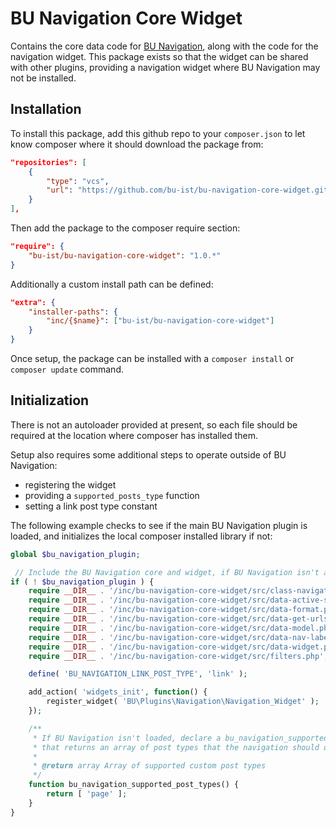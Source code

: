 # BU Navigation Core Widget

Contains the core data code for [BU Navigation](https://github.com/bu-ist/bu-navigation), along with the code for the navigation widget.  This package exists so that the widget can be shared with other plugins, providing a navigation widget where BU Navigation may not be installed.

## Installation

To install this package, add this github repo to your `composer.json` to let know composer where it should download the package from:

``` json
"repositories": [
    {
        "type": "vcs",
        "url": "https://github.com/bu-ist/bu-navigation-core-widget.git"
    }
],
```

Then add the package to the composer require section:

``` json
"require": {
    "bu-ist/bu-navigation-core-widget": "1.0.*"
}
```

Additionally a custom install path can be defined:

``` json
"extra": {
    "installer-paths": {
        "inc/{$name}": ["bu-ist/bu-navigation-core-widget"]
    }
}
```

Once setup, the package can be installed with a `composer install` or `composer update` command.

## Initialization

There is not an autoloader provided at present, so each file should be required at the location where composer has installed them.

Setup also requires some additional steps to operate outside of BU Navigation:

- registering the widget
- providing a `supported_posts_type` function
- setting a link post type constant

The following example checks to see if the main BU Navigation plugin is loaded, and initializes the local composer installed library if not:

``` php
global $bu_navigation_plugin;

 // Include the BU Navigation core and widget, if BU Navigation isn't already available.
if ( ! $bu_navigation_plugin ) {
    require __DIR__ . '/inc/bu-navigation-core-widget/src/class-navigation-widget.php';
    require __DIR__ . '/inc/bu-navigation-core-widget/src/data-active-section.php';
    require __DIR__ . '/inc/bu-navigation-core-widget/src/data-format.php';
    require __DIR__ . '/inc/bu-navigation-core-widget/src/data-get-urls.php';
    require __DIR__ . '/inc/bu-navigation-core-widget/src/data-model.php';
    require __DIR__ . '/inc/bu-navigation-core-widget/src/data-nav-labels.php';
    require __DIR__ . '/inc/bu-navigation-core-widget/src/data-widget.php';
    require __DIR__ . '/inc/bu-navigation-core-widget/src/filters.php';

    define( 'BU_NAVIGATION_LINK_POST_TYPE', 'link' );

    add_action( 'widgets_init', function() {
        register_widget( 'BU\Plugins\Navigation\Navigation_Widget' );
    });

    /**
     * If BU Navigation isn't loaded, declare a bu_navigation_supported_post_types function
     * that returns an array of post types that the navigation should display.
     *
     * @return array Array of supported custom post types
     */
    function bu_navigation_supported_post_types() {
        return [ 'page' ];
    }
}
```
